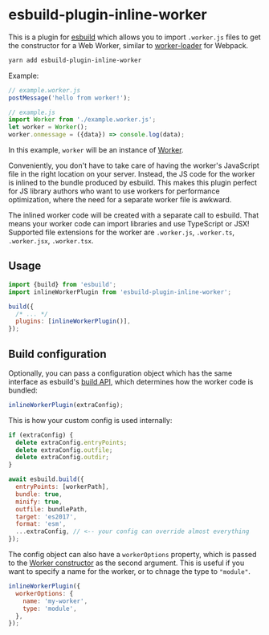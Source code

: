 # esbuild-plugin-inline-worker

This is a plugin for [esbuild](https://esbuild.github.io) which allows you to import `.worker.js` files to get the constructor for a Web Worker, similar to [worker-loader](https://github.com/webpack-contrib/worker-loader) for Webpack.

```sh
yarn add esbuild-plugin-inline-worker
```

Example:

```js
// example.worker.js
postMessage('hello from worker!');
```

```js
// example.js
import Worker from './example.worker.js';
let worker = Worker();
worker.onmessage = ({data}) => console.log(data);
```

In this example, `worker` will be an instance of [Worker](https://developer.mozilla.org/en-US/docs/Web/API/Worker).

Conveniently, you don't have to take care of having the worker's JavaScript file in the right location on your server. Instead, the JS code for the worker is inlined to the bundle produced by esbuild. This makes this plugin perfect for JS library authors who want to use workers for performance optimization, where the need for a separate worker file is awkward.

The inlined worker code will be created with a separate call to esbuild. That means your worker code can import libraries and use TypeScript or JSX!
Supported file extensions for the worker are `.worker.js`, `.worker.ts`, `.worker.jsx`, `.worker.tsx`.

## Usage

```js
import {build} from 'esbuild';
import inlineWorkerPlugin from 'esbuild-plugin-inline-worker';

build({
  /* ... */
  plugins: [inlineWorkerPlugin()],
});
```

## Build configuration

Optionally, you can pass a configuration object which has the same interface as esbuild's [build API](https://esbuild.github.io/api/#build-api), which determines how the worker code is bundled:

```js
inlineWorkerPlugin(extraConfig);
```

This is how your custom config is used internally:

```js
if (extraConfig) {
  delete extraConfig.entryPoints;
  delete extraConfig.outfile;
  delete extraConfig.outdir;
}

await esbuild.build({
  entryPoints: [workerPath],
  bundle: true,
  minify: true,
  outfile: bundlePath,
  target: 'es2017',
  format: 'esm',
  ...extraConfig, // <-- your config can override almost everything
});
```

The config object can also have a `workerOptions` property, which is passed to the [Worker constructor](https://developer.mozilla.org/en-US/docs/Web/API/Worker/Worker) as the second argument. This is useful if you want to specify a name for the worker, or to chnage the type to `"module"`.

```js
inlineWorkerPlugin({
  workerOptions: {
    name: 'my-worker',
    type: 'module',
  },
});
```
